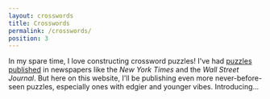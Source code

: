 ```yaml
---
layout: crosswords
title: Crosswords
permalink: /crosswords/
position: 3
---
```


In my spare time, I love constructing crossword puzzles! I've had [puzzles published](/publications) in newspapers like the _New York Times_ and the _Wall Street Journal_. But here on this website, I'll be publishing even more never-before-seen puzzles, especially ones with edgier and younger vibes. Introducing&hellip;